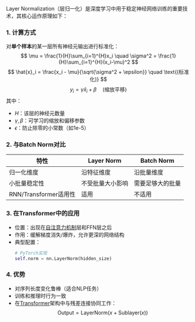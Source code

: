 Layer Normalization（层归一化）是深度学习中用于稳定神经网络训练的重要技术，其核心运作原理如下：

### 1. 计算方式
对**单个样本**的某一层所有神经元输出进行标准化：
$$
\mu = \frac{1}{H}\sum_{i=1}^{H}x_i \quad \sigma^2 = \frac{1}{H}\sum_{i=1}^{H}(x_i-\mu)^2
$$
$$
\hat{x}_i = \frac{x_i - \mu}{\sqrt{\sigma^2 + \epsilon}} \quad \text{(标准化)}
$$
$$
y_i = \gamma \hat{x}_i + \beta \quad \text{(缩放平移)}
$$
其中：
- $H$：该层的神经元数量
- $\gamma,\beta$：可学习的缩放和偏移参数
- $\epsilon$：防止除零的小常数（如1e-5）

### 2. 与Batch Norm对比
| 特性                | Layer Norm               | Batch Norm              |
|---------------------|--------------------------|-------------------------|
| 归一化维度           | 沿特征维度               | 沿批量维度              |
| 小批量稳定性         | 不受批量大小影响         | 需要足够大的批量        |
| RNN/Transformer适用性| 适用                     | 不适用                  |

### 3. 在Transformer中的应用
- 位置：出现在[自注意力机制](../Selfattention/自注意力机制)层和FFN层之后
- 作用：缓解梯度消失/爆炸，允许更深的网络结构
- 典型配置：
  ```python
  # PyTorch实现
  self.norm = nn.LayerNorm(hidden_size)
  ```

### 4. 优势
- 对序列长度变化鲁棒（适合NLP任务）
- 训练和推理时行为一致
- 在[Transformer](../Transformer/Sequence-to-sequence)架构中与残差连接协同工作：
  $$
  \text{Output} = \text{LayerNorm}(x + \text{Sublayer}(x))
  $$

